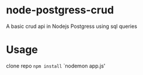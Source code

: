 # node-postgress-crud
A basic crud api in Nodejs Postgress using sql queries
# Usage 
clone repo
`npm install`
`nodemon app.js'
